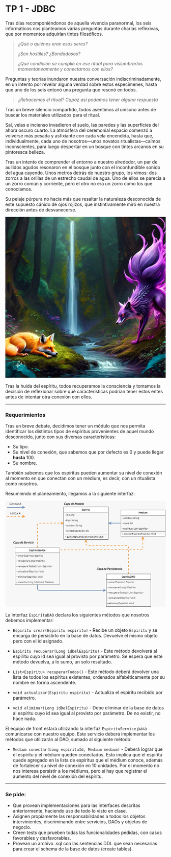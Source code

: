 # TP 1 - JDBC

Tras días recomponiéndonos de aquella vivencia paranormal, los seis informáticos nos planteamos varias preguntas durante charlas reflexivas, que por momentos adquirían tintes filosóficos.

> _¿Qué o quiénes eran esos seres?_
> 
> _¿Son hostiles? ¿Bondadosos?_
> 
> _¿Qué condición se cumplió en ese ritual para vislumbrarlos momentáneamente y conectarnos con ellos?_ 

Preguntas y teorías inundaron nuestra conversación indiscriminadamente, en un intento por revelar alguna verdad sobre estos especímenes, hasta que uno de los seis entonó una pregunta que resonó en todos.

> _¿Rehacemos el ritual? Capaz así podamos tener alguna respuesta_

Tras un breve silencio compartido, todos asentimos al unísono antes de buscar los materiales utilizados para el ritual.

Sal, velas e incienso invadieron el suelo, las paredes y las superficies del ahora oscuro cuarto. La atmósfera del ceremonial espacio comenzó a volverse más pesada y asfixiante con cada vela encendida, hasta que, individualmente, cada uno de nosotros—unos novatos ritualistas—caímos inconscientes, para luego despertar en un bosque con tintes arcanos en su pintoresca belleza.

Tras un intento de comprender el entorno a nuestro alrededor, un par de aullidos agudos resonaron en el bosque junto con el inconfundible sonido del agua cayendo. Unos metros detrás de nuestro grupo, los vimos: dos zorros a las orillas de un estrecho caudal de agua. Uno de ellos se parecía a un zorro común y corriente, pero el otro no era un zorro como los que conocíamos.

Su pelaje púrpura no hacía más que resaltar la naturaleza desconocida de este supuesto cánido de ojos rojizos, que instintivamente miró en nuestra dirección antes de desvanecerse.

<p align="center">
  <img src="espiritus.jpeg" />
</p>

Tras la huida del espíritu, todos recuperamos la consciencia y tomamos la decisión de reflexionar sobre qué características podrían tener estos entes antes de intentar otra conexión con ellos.

---
### Requerimientos

Tras un breve debate, decidimos tener un módulo que nos permita identificar los distintos tipos de espíritus provenientes de aquel mundo desconocido, junto con sus diversas características:
- Su tipo.
- Su nivel de conexión, que sabemos que por defecto es 0 y puede llegar **hasta** 100.
- Su nombre.

También sabemos que los espíritus pueden aumentar su nivel de conexión al momento en que conectan con un médium, es decir, con un ritualista como nosotros.

Resumiendo el planeamiento, llegamos a la siguiente interfaz:

<p align="center">
  <img src="diagrama.jpeg" />
</p>

La interfaz `EspirituDAO` declara los siguientes métodos que nosotros debemos implementar:

- `Espiritu crear(Espiritu espiritu)` - Recibe un objeto `Espiritu` y se encarga de persistirlo en la base de datos. Devuelve el mismo objeto pero con el id asignado.

- `Espiritu recuperar(Long idDelEspiritu)` - Este método devolverá al espíritu cuyo id sea igual al provisto por parámetro. Se espera que este método devuelva, a lo sumo, un solo resultado.

- `List<Espiritu> recuperarTodos()` - Este método deberá devolver una lista de todos los espíritus existentes, ordenados alfabéticamente por su nombre en forma ascendente.

- `void actualizar(Espiritu espiritu)` - Actualiza el espíritu recibido por parámetro.

- `void eliminar(Long idDelEspiritu)` - Debe eliminar de la base de datos al espíritu cuyo id sea igual al provisto por parámetro. De no existir, no hace nada.

El equipo de front estará utilizando la interfaz `EspirituService` para comunicarse con nuestro equipo. Este servicio deberá implementar los métodos que utilizarán al DAO, sumado al siguiente método:

- `Medium conectar(Long espirituId, Medium medium)` - Deberá lograr que el espíritu y el médium queden conectados. Esto implica que el espíritu quede agregado en la lista de espíritus que el médium conoce, además de fortalecer su nivel de conexión en 10 unidades. Por el momento no nos interesa persistir a los médiums, pero sí hay que registrar el aumento del nivel de conexión del espíritu.

---
### Se pide:
- Que provean implementaciones para las interfaces descritas anteriormente, haciendo uso de todo lo visto en clase.
- Asignen propiamente las responsabilidades a todos los objetos intervinientes, discriminando entre servicios, DAOs y objetos de negocio.
- Creen tests que prueben todas las funcionalidades pedidas, con casos favorables y desfavorables.
- Provean un archivo .sql con las sentencias DDL que sean necesarias para crear el schema de la base de datos (create tables).
